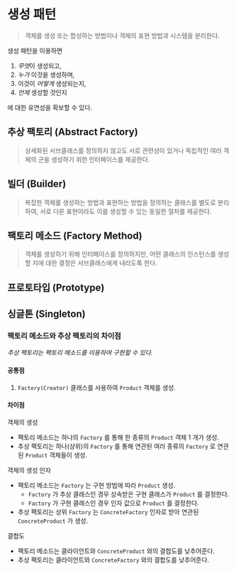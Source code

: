 # 생성 패턴

> 객체를 생성 또는 합성하는 방법이나 객체의 표현 방법과 시스템을 분리한다.

생성 패턴을 이용하면

1. *무엇*이 생성되고,
2. *누가* 이것을 생성하며,
3. 이것이 *어떻게* 생성되는지,
4. *언제* 생성할 것인지

에 대한 유연성을 확보할 수 있다.

## 추상 팩토리 (Abstract Factory)

> 상세화된 서브클래스를 정의하지 않고도 서로 관련성이 있거나 독립적인 여러 객체의 군을 생성하기 위한 인터페이스를 제공한다.

## 빌더 (Builder)

> 복잡한 객체를 생성하는 방법과 표현하는 방법을 정의하는 클래스를 별도로 분리하여, 서로 다른 표현이라도 이를 생성할 수 있는 동일한 절차를 제공한다.

## 팩토리 메소드 (Factory Method)

> 객체를 생성하기 위해 인터페이스를 정의하지만, 어떤 클래스의 인스턴스를 생성할 지에 대한 결정은 서브클래스에게 내리도록 한다.

## 프로토타입 (Prototype)

## 싱글톤 (Singleton)

### 팩토리 메소드와 추상 팩토리의 차이점

*추상 팩토리는 팩토리 메소드를 이용하여 구현할 수 있다.*

#### 공통점

1. `Factory(Creator)` 클래스를 사용하여 `Product` 객체를 생성. 

#### 차이점

객체의 생성

- 팩토리 메소드는 하나의 `Factory` 를 통해 한 종류의 `Product` 객체 1 개가 생성.
- 추상 팩토리는 하나(상위)의 `Factory` 를 통해 연관된 여러 종류의 `Factory` 로 연관된 `Product` 객체들이 생성. 

객체의 생성 인자

- 팩토리 메소드는 `Factory` 는 구현 방법에 따라 `Product` 생성.
   - `Factory` 가 추상 클래스인 경우 상속받은 구현 클래스가 `Product` 를 결정한다.
   - `Factory` 가 구현 클래스인 경우 인자 값으로 `Product` 를 결정한다.
- 추상 팩토리는 상위 `Factory` 는 `ConcreteFactory` 인자로 받아 연관된 `ConcreteProduct` 가 생성.

결합도

- 팩토리 메소드는 클라이언트와 `ConcreteProduct` 와의 결합도를 낮추어준다.
- 추상 팩토리는 클라이언트와 `ConcreteFactory` 와의 결합도를 낮추어준다.
